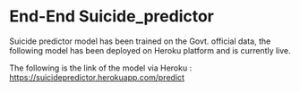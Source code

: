 # End-End Suicide_predictor 
Suicide predictor model has been trained on the Govt. official data, the following model has been deployed on Heroku platform and is currently live.

The following is the link of the model via Heroku : https://suicidepredictor.herokuapp.com/predict
